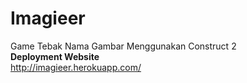 # Imagieer
Game Tebak Nama Gambar Menggunakan Construct 2 <br>
<strong>Deployment Website</strong> <br>
http://imagieer.herokuapp.com/
<br>
<br>
